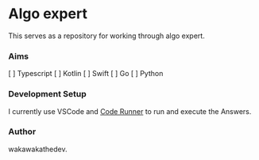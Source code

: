 # Algo expert

This serves as a repository for working through algo expert.

### Aims

[ ] Typescript
[ ] Kotlin
[ ] Swift
[ ] Go
[ ] Python

### Development Setup

I currently use VSCode and [Code Runner](https://marketplace.visualstudio.com/items?itemName=formulahendry.code-runner) to run and execute the Answers.

### Author

wakawakathedev.
